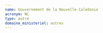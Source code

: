 ```yaml
---
name: Gouvernement de la Nouvelle-Calédonie
acronym: NC
type: autre
domaine_ministeriel: autres
---
```

